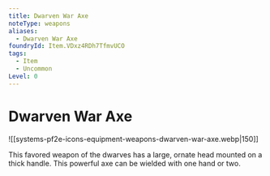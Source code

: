 ```yaml
---
title: Dwarven War Axe
noteType: weapons
aliases:
  - Dwarven War Axe
foundryId: Item.VDxz4RDh7TfmvUCO
tags:
  - Item
  - Uncommon
Level: 0
---
```


# Dwarven War Axe
![[systems-pf2e-icons-equipment-weapons-dwarven-war-axe.webp|150]]

This favored weapon of the dwarves has a large, ornate head mounted on a thick handle. This powerful axe can be wielded with one hand or two.
